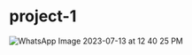 # project-1
![WhatsApp Image 2023-07-13 at 12 40 25 PM](https://github.com/Mayur1204/project-1/assets/135316674/4d53f6b3-e8f7-4d19-932a-356b47c34b77)
